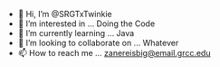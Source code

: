 - 👋 Hi, I’m @SRGTxTwinkie
- 👀 I’m interested in ... Doing the Code
- 🌱 I’m currently learning ... Java
- 💞️ I’m looking to collaborate on ... Whatever
- 📫 How to reach me ... zanereisbig@email.grcc.edu

<!---
SRGTxTwinkie/SRGTxTwinkie is a ✨ special ✨ repository because its `README.md` (this file) appears on your GitHub profile.
You can click the Preview link to take a look at your changes.
--->

